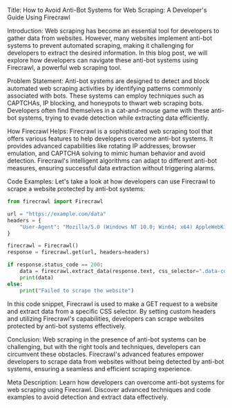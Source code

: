 Title: How to Avoid Anti-Bot Systems for Web Scraping: A Developer's Guide Using Firecrawl

Introduction:
Web scraping has become an essential tool for developers to gather data from websites. However, many websites implement anti-bot systems to prevent automated scraping, making it challenging for developers to extract the desired information. In this blog post, we will explore how developers can navigate these anti-bot systems using Firecrawl, a powerful web scraping tool.

Problem Statement:
Anti-bot systems are designed to detect and block automated web scraping activities by identifying patterns commonly associated with bots. These systems can employ techniques such as CAPTCHAs, IP blocking, and honeypots to thwart web scraping bots. Developers often find themselves in a cat-and-mouse game with these anti-bot systems, trying to evade detection while extracting data efficiently.

How Firecrawl Helps:
Firecrawl is a sophisticated web scraping tool that offers various features to help developers overcome anti-bot systems. It provides advanced capabilities like rotating IP addresses, browser emulation, and CAPTCHA solving to mimic human behavior and avoid detection. Firecrawl's intelligent algorithms can adapt to different anti-bot measures, ensuring successful data extraction without triggering alarms.

Code Examples:
Let's take a look at how developers can use Firecrawl to scrape a website protected by anti-bot systems:

```python
from firecrawl import Firecrawl

url = "https://example.com/data"
headers = {
    "User-Agent": "Mozilla/5.0 (Windows NT 10.0; Win64; x64) AppleWebKit/537.36 (KHTML, like Gecko) Chrome/58.0.3029.110 Safari/537.3"
}

firecrawl = Firecrawl()
response = firecrawl.get(url, headers=headers)

if response.status_code == 200:
    data = firecrawl.extract_data(response.text, css_selector=".data-container")
    print(data)
else:
    print("Failed to scrape the website")
```

In this code snippet, Firecrawl is used to make a GET request to a website and extract data from a specific CSS selector. By setting custom headers and utilizing Firecrawl's capabilities, developers can scrape websites protected by anti-bot systems effectively.

Conclusion:
Web scraping in the presence of anti-bot systems can be challenging, but with the right tools and techniques, developers can circumvent these obstacles. Firecrawl's advanced features empower developers to scrape data from websites without being detected by anti-bot systems, ensuring a seamless and efficient scraping experience.

Meta Description:
Learn how developers can overcome anti-bot systems for web scraping using Firecrawl. Discover advanced techniques and code examples to avoid detection and extract data effectively.